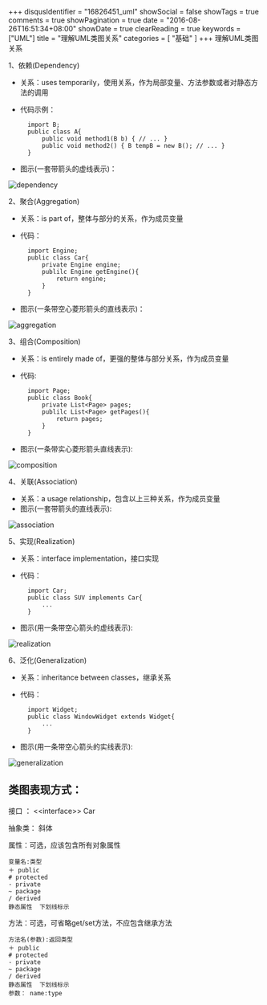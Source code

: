 +++
disqusIdentifier = "16826451_uml"
showSocial = false
showTags = true
comments = true
showPagination = true
date = "2016-08-26T16:51:34+08:00"
showDate = true
clearReading = true
keywords = ["UML"]
title = "理解UML类图关系"
categories = [ "基础" ]
+++
理解UML类图关系

1、依赖(Dependency)

- 关系：uses temporarily，使用关系，作为局部变量、方法参数或者对静态方法的调用
- 代码示例：

        import B;
        public class A{
            public void method1(B b) { // ... }
            public void method2() { B tempB = new B(); // ... }
        }
- 图示(一套带箭头的虚线表示)：

![dependency](https://i.imgur.com/YEvPl94.png)

2、聚合(Aggregation)

- 关系：is part of，整体与部分的关系，作为成员变量
- 代码：

        import Engine;
        public class Car{
        	private Engine engine;
        	publilc Engine getEngine(){
        		return engine;
        	}
        }
- 图示(一条带空心菱形箭头的直线表示)：

![aggregation](https://i.imgur.com/kEE58kL.png)

3、组合(Composition)

- 关系：is entirely made of，更强的整体与部分关系，作为成员变量
- 代码:

        import Page;
        public class Book{
        	private List<Page> pages;
        	publilc List<Page> getPages(){
        		return pages;
        	}
        }
- 图示(一条带实心菱形箭头直线表示):

![composition](https://i.imgur.com/XtxE1F6.png)

4、关联(Association)

- 关系：a usage relationship，包含以上三种关系，作为成员变量
- 图示(一套带箭头的直线表示):

![association](https://i.imgur.com/wM32hw8.png)

5、实现(Realization)

- 关系：interface implementation，接口实现
- 代码：

		import Car;
		public class SUV implements Car{
			...
		}
- 图示(用一条带空心箭头的虚线表示):

![realization](https://i.imgur.com/BgiqFcp.png)

6、泛化(Generalization)

- 关系：inheritance between classes，继承关系
- 代码：
		
		import Widget;
		public class WindowWidget extends Widget{
			...
		}
- 图示(用一条带空心箭头的实线表示):

![generalization](https://i.imgur.com/9KDZPrP.png)


## 类图表现方式：

接口 ： \<\<interface\>\> Car

抽象类： 斜体

属性：可选，应该包含所有对象属性

	变量名:类型
	＋ public
	# protected
	- private
	~ package
	/ derived
	静态属性  下划线标示

方法：可选，可省略get/set方法，不应包含继承方法

	方法名(参数):返回类型
	＋ public
	# protected
	- private
	~ package
	/ derived
	静态属性  下划线标示
	参数： name:type







